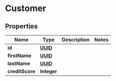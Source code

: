 # Customer

## Properties
Name | Type | Description | Notes
------------ | ------------- | ------------- | -------------
**id** | [**UUID**](UUID.md) |  | 
**firstName** | [**UUID**](UUID.md) |  | 
**lastName** | [**UUID**](UUID.md) |  | 
**creditScore** | **Integer** |  | 
